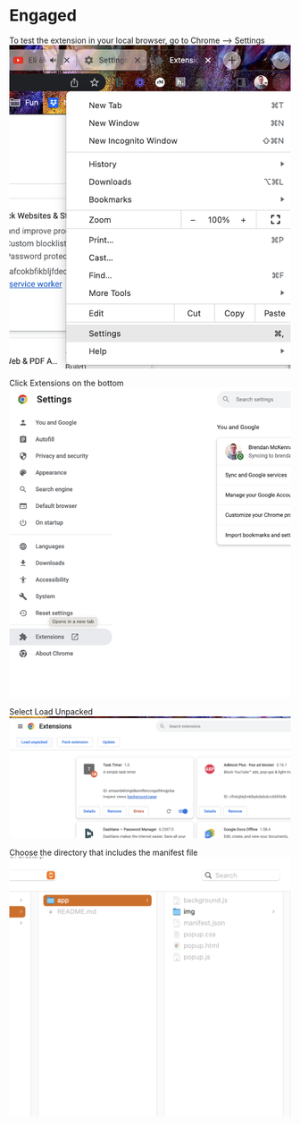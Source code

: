 # Engaged

To test the extension in your local browser, go to Chrome --> Settings
![screenshot of settings](1_screenshot.png)

Click Extensions on the bottom
![screenshot of extensions](2_screenshot.png)

Select Load Unpacked
![screenshot of unpacked](3_screenshot.png)

Choose the directory that includes the manifest file
![screenshot of manifest destiny](4_screenshot.png)